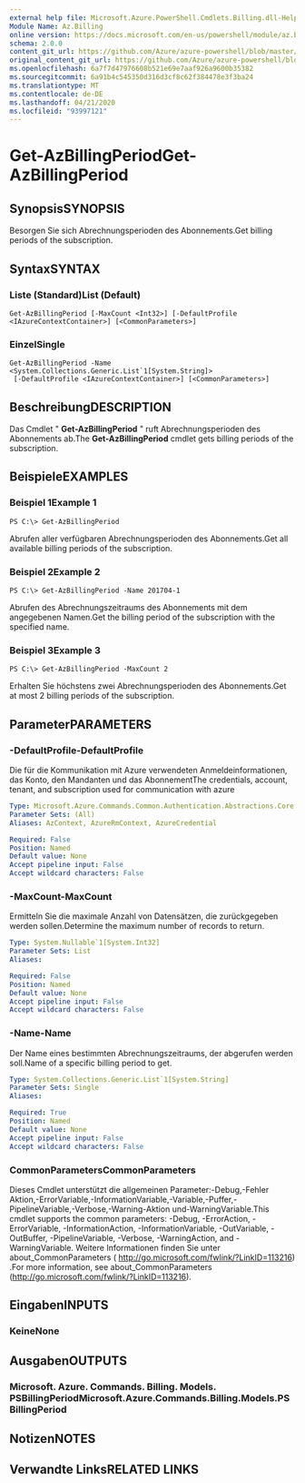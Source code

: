 ```yaml
---
external help file: Microsoft.Azure.PowerShell.Cmdlets.Billing.dll-Help.xml
Module Name: Az.Billing
online version: https://docs.microsoft.com/en-us/powershell/module/az.billing/get-azbillingperiod
schema: 2.0.0
content_git_url: https://github.com/Azure/azure-powershell/blob/master/src/Billing/Billing/help/Get-AzBillingPeriod.md
original_content_git_url: https://github.com/Azure/azure-powershell/blob/master/src/Billing/Billing/help/Get-AzBillingPeriod.md
ms.openlocfilehash: 6a7f7d47976608b521e69e7aaf926a9600b35382
ms.sourcegitcommit: 6a91b4c545350d316d3cf8c62f384478e3f3ba24
ms.translationtype: MT
ms.contentlocale: de-DE
ms.lasthandoff: 04/21/2020
ms.locfileid: "93997121"
---
```

# <span data-ttu-id="ad51c-101">Get-AzBillingPeriod</span><span class="sxs-lookup"><span data-stu-id="ad51c-101">Get-AzBillingPeriod</span></span>

## <span data-ttu-id="ad51c-102">Synopsis</span><span class="sxs-lookup"><span data-stu-id="ad51c-102">SYNOPSIS</span></span>
<span data-ttu-id="ad51c-103">Besorgen Sie sich Abrechnungsperioden des Abonnements.</span><span class="sxs-lookup"><span data-stu-id="ad51c-103">Get billing periods of the subscription.</span></span>

## <span data-ttu-id="ad51c-104">Syntax</span><span class="sxs-lookup"><span data-stu-id="ad51c-104">SYNTAX</span></span>

### <span data-ttu-id="ad51c-105">Liste (Standard)</span><span class="sxs-lookup"><span data-stu-id="ad51c-105">List (Default)</span></span>
```
Get-AzBillingPeriod [-MaxCount <Int32>] [-DefaultProfile <IAzureContextContainer>] [<CommonParameters>]
```

### <span data-ttu-id="ad51c-106">Einzel</span><span class="sxs-lookup"><span data-stu-id="ad51c-106">Single</span></span>
```
Get-AzBillingPeriod -Name <System.Collections.Generic.List`1[System.String]>
 [-DefaultProfile <IAzureContextContainer>] [<CommonParameters>]
```

## <span data-ttu-id="ad51c-107">Beschreibung</span><span class="sxs-lookup"><span data-stu-id="ad51c-107">DESCRIPTION</span></span>
<span data-ttu-id="ad51c-108">Das Cmdlet " **Get-AzBillingPeriod** " ruft Abrechnungsperioden des Abonnements ab.</span><span class="sxs-lookup"><span data-stu-id="ad51c-108">The **Get-AzBillingPeriod** cmdlet gets billing periods of the subscription.</span></span>

## <span data-ttu-id="ad51c-109">Beispiele</span><span class="sxs-lookup"><span data-stu-id="ad51c-109">EXAMPLES</span></span>

### <span data-ttu-id="ad51c-110">Beispiel 1</span><span class="sxs-lookup"><span data-stu-id="ad51c-110">Example 1</span></span>
```
PS C:\> Get-AzBillingPeriod
```

<span data-ttu-id="ad51c-111">Abrufen aller verfügbaren Abrechnungsperioden des Abonnements.</span><span class="sxs-lookup"><span data-stu-id="ad51c-111">Get all available billing periods of the subscription.</span></span>

### <span data-ttu-id="ad51c-112">Beispiel 2</span><span class="sxs-lookup"><span data-stu-id="ad51c-112">Example 2</span></span>
```
PS C:\> Get-AzBillingPeriod -Name 201704-1
```

<span data-ttu-id="ad51c-113">Abrufen des Abrechnungszeitraums des Abonnements mit dem angegebenen Namen.</span><span class="sxs-lookup"><span data-stu-id="ad51c-113">Get the billing period of the subscription with the specified name.</span></span>

### <span data-ttu-id="ad51c-114">Beispiel 3</span><span class="sxs-lookup"><span data-stu-id="ad51c-114">Example 3</span></span>
```
PS C:\> Get-AzBillingPeriod -MaxCount 2
```

<span data-ttu-id="ad51c-115">Erhalten Sie höchstens zwei Abrechnungsperioden des Abonnements.</span><span class="sxs-lookup"><span data-stu-id="ad51c-115">Get at most 2 billing periods of the subscription.</span></span>

## <span data-ttu-id="ad51c-116">Parameter</span><span class="sxs-lookup"><span data-stu-id="ad51c-116">PARAMETERS</span></span>

### <span data-ttu-id="ad51c-117">-DefaultProfile</span><span class="sxs-lookup"><span data-stu-id="ad51c-117">-DefaultProfile</span></span>
<span data-ttu-id="ad51c-118">Die für die Kommunikation mit Azure verwendeten Anmeldeinformationen, das Konto, den Mandanten und das Abonnement</span><span class="sxs-lookup"><span data-stu-id="ad51c-118">The credentials, account, tenant, and subscription used for communication with azure</span></span>

```yaml
Type: Microsoft.Azure.Commands.Common.Authentication.Abstractions.Core.IAzureContextContainer
Parameter Sets: (All)
Aliases: AzContext, AzureRmContext, AzureCredential

Required: False
Position: Named
Default value: None
Accept pipeline input: False
Accept wildcard characters: False
```

### <span data-ttu-id="ad51c-119">-MaxCount</span><span class="sxs-lookup"><span data-stu-id="ad51c-119">-MaxCount</span></span>
<span data-ttu-id="ad51c-120">Ermitteln Sie die maximale Anzahl von Datensätzen, die zurückgegeben werden sollen.</span><span class="sxs-lookup"><span data-stu-id="ad51c-120">Determine the maximum number of records to return.</span></span>

```yaml
Type: System.Nullable`1[System.Int32]
Parameter Sets: List
Aliases:

Required: False
Position: Named
Default value: None
Accept pipeline input: False
Accept wildcard characters: False
```

### <span data-ttu-id="ad51c-121">-Name</span><span class="sxs-lookup"><span data-stu-id="ad51c-121">-Name</span></span>
<span data-ttu-id="ad51c-122">Der Name eines bestimmten Abrechnungszeitraums, der abgerufen werden soll.</span><span class="sxs-lookup"><span data-stu-id="ad51c-122">Name of a specific billing period to get.</span></span>

```yaml
Type: System.Collections.Generic.List`1[System.String]
Parameter Sets: Single
Aliases:

Required: True
Position: Named
Default value: None
Accept pipeline input: False
Accept wildcard characters: False
```

### <span data-ttu-id="ad51c-123">CommonParameters</span><span class="sxs-lookup"><span data-stu-id="ad51c-123">CommonParameters</span></span>
<span data-ttu-id="ad51c-124">Dieses Cmdlet unterstützt die allgemeinen Parameter:-Debug,-Fehler Aktion,-ErrorVariable,-InformationVariable,-Variable,-Puffer,-PipelineVariable,-Verbose,-Warning-Aktion und-WarningVariable.</span><span class="sxs-lookup"><span data-stu-id="ad51c-124">This cmdlet supports the common parameters: -Debug, -ErrorAction, -ErrorVariable, -InformationAction, -InformationVariable, -OutVariable, -OutBuffer, -PipelineVariable, -Verbose, -WarningAction, and -WarningVariable.</span></span> <span data-ttu-id="ad51c-125">Weitere Informationen finden Sie unter about_CommonParameters ( http://go.microsoft.com/fwlink/?LinkID=113216) .</span><span class="sxs-lookup"><span data-stu-id="ad51c-125">For more information, see about_CommonParameters (http://go.microsoft.com/fwlink/?LinkID=113216).</span></span>

## <span data-ttu-id="ad51c-126">Eingaben</span><span class="sxs-lookup"><span data-stu-id="ad51c-126">INPUTS</span></span>

### <span data-ttu-id="ad51c-127">Keine</span><span class="sxs-lookup"><span data-stu-id="ad51c-127">None</span></span>

## <span data-ttu-id="ad51c-128">Ausgaben</span><span class="sxs-lookup"><span data-stu-id="ad51c-128">OUTPUTS</span></span>

### <span data-ttu-id="ad51c-129">Microsoft. Azure. Commands. Billing. Models. PSBillingPeriod</span><span class="sxs-lookup"><span data-stu-id="ad51c-129">Microsoft.Azure.Commands.Billing.Models.PSBillingPeriod</span></span>

## <span data-ttu-id="ad51c-130">Notizen</span><span class="sxs-lookup"><span data-stu-id="ad51c-130">NOTES</span></span>

## <span data-ttu-id="ad51c-131">Verwandte Links</span><span class="sxs-lookup"><span data-stu-id="ad51c-131">RELATED LINKS</span></span>
